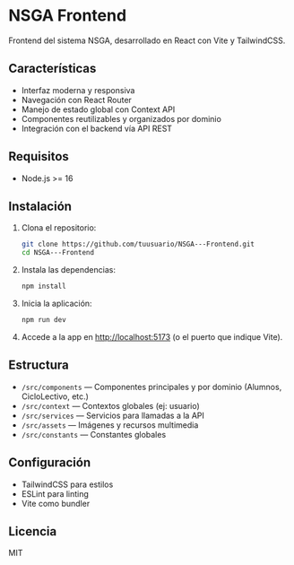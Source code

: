 # NSGA Frontend

Frontend del sistema NSGA, desarrollado en React con Vite y TailwindCSS.

## Características

- Interfaz moderna y responsiva
- Navegación con React Router
- Manejo de estado global con Context API
- Componentes reutilizables y organizados por dominio
- Integración con el backend vía API REST

## Requisitos

- Node.js >= 16

## Instalación

1. Clona el repositorio:

   ```bash
   git clone https://github.com/tuusuario/NSGA---Frontend.git
   cd NSGA---Frontend
   ```

2. Instala las dependencias:

   ```bash
   npm install
   ```

3. Inicia la aplicación:

   ```bash
   npm run dev
   ```

4. Accede a la app en [http://localhost:5173](http://localhost:5173) (o el puerto que indique Vite).

## Estructura

- `/src/components` — Componentes principales y por dominio (Alumnos, CicloLectivo, etc.)
- `/src/context` — Contextos globales (ej: usuario)
- `/src/services` — Servicios para llamadas a la API
- `/src/assets` — Imágenes y recursos multimedia
- `/src/constants` — Constantes globales

## Configuración

- TailwindCSS para estilos
- ESLint para linting
- Vite como bundler

## Licencia

MIT
